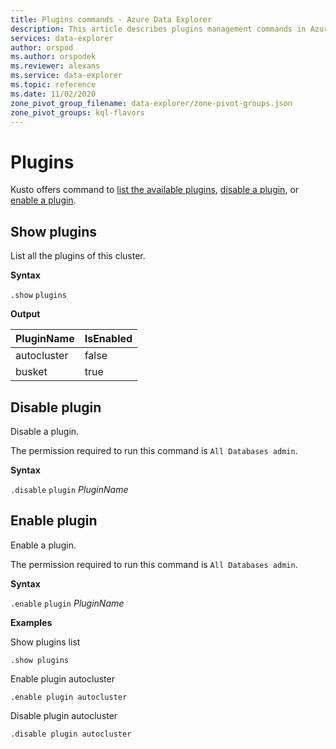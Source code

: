 ```yaml
---
title: Plugins commands - Azure Data Explorer
description: This article describes plugins management commands in Azure Data Explorer.
services: data-explorer
author: orspod
ms.author: orspodek
ms.reviewer: alexans
ms.service: data-explorer
ms.topic: reference
ms.date: 11/02/2020
zone_pivot_group_filename: data-explorer/zone-pivot-groups.json
zone_pivot_groups: kql-flavors
---
```


# Plugins

Kusto offers command to
[list the available plugins](#show-plugins),
[disable a plugin](#disable-plugin), or
[enable a plugin](#enable-plugin).

## Show plugins

List all the plugins of this cluster.

**Syntax**

`.show` `plugins`


**Output**

|PluginName |IsEnabled
|---|---
|autocluster |false 
|busket |true

## Disable plugin

Disable a plugin. 

The permission required to run this command is `All Databases admin`.

**Syntax**

`.disable` `plugin` *PluginName*

## Enable plugin

Enable a plugin. 

The permission required to run this command is `All Databases admin`.

**Syntax**

`.enable` `plugin` *PluginName*

**Examples**

Show plugins list
 
<!-- csl -->
```kusto
.show plugins
``` 

Enable plugin autocluster
 
<!-- csl -->
```kusto
.enable plugin autocluster
``` 

Disable plugin autocluster
 
<!-- csl -->
```kusto
.disable plugin autocluster
``` 